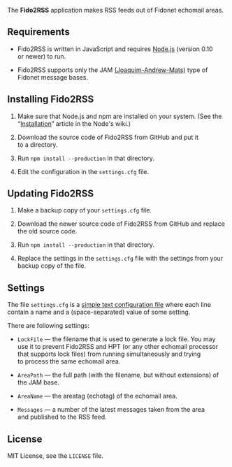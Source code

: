 The **Fido2RSS** application makes RSS feeds out of Fidonet echomail areas.

## Requirements

* Fido2RSS is written in JavaScript and requires [Node.js](http://nodejs.org/) (version 0.10 or newer) to run.

* Fido2RSS supports only the JAM [(Joaquim-Andrew-Mats)](http://groups.google.com/group/fido7.ru.ftn.develop/msg/e2f5486f80394418) type of Fidonet message bases.

## Installing Fido2RSS

1. Make sure that Node.js and npm are installed on your system. (See the “[Installation](https://github.com/joyent/node/wiki/Installation)” article in the Node's wiki.)

2. Download the source code of Fido2RSS from GitHub and put it to a directory.

3. Run `npm install --production` in that directory.

4. Edit the configuration in the `settings.cfg` file.

## Updating Fido2RSS

1. Make a backup copy of your `settings.cfg` file.

2. Download the newer source code of Fido2RSS from GitHub and replace the old source code.

3. Run `npm install --production` in that directory.

4. Replace the settings in the `settings.cfg` file with the settings from your backup copy of the file.

## Settings

The file `settings.cfg` is a [simple text configuration file](https://github.com/Mithgol/simteconf#simple-text-configuration-files) where each line contain a name and a (space-separated) value of some setting.

There are following settings:

* `LockFile` — the filename that is used to generate a lock file. You may use it to prevent Fido2RSS and HPT (or any other echomail processor that supports lock files) from running simultaneously and trying to process the same echomail area.

* `AreaPath` — the full path (with the filename, but without extensions) of the JAM base.

* `AreaName` — the areatag (echotag) of the echomail area.

* `Messages` — a number of the latest messages taken from the area and published to the RSS feed.

## License

MIT License, see the `LICENSE` file.